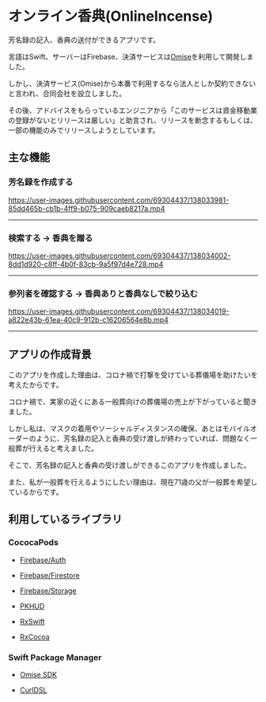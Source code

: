 # オンライン香典(OnlineIncense)
芳名録の記入、香典の送付ができるアプリです。

言語はSwift、サーバーはFirebase、決済サービスは[Omise](https://www.omise.co/)を利用して開発しました。

しかし、決済サービス(Omise)から本番で利用するなら法人としか契約できないと言われ、合同会社を設立しました。

その後、アドバイスをもらっているエンジニアから「このサービスは資金移動業の登録がないとリリースは厳しい」と助言され、リリースを断念するもしくは、一部の機能のみでリリースしようとしています。

## 主な機能

### 芳名録を作成する

https://user-images.githubusercontent.com/69304437/138033981-85dd465b-cb1b-4ff9-b075-909caeb8217a.mp4

---

### 検索する → 香典を贈る

https://user-images.githubusercontent.com/69304437/138034002-8dd1d920-c8ff-4b0f-83cb-9a5f97d4e728.mp4

---

### 参列者を確認する → 香典ありと香典なしで絞り込む

https://user-images.githubusercontent.com/69304437/138034019-a822e43b-61ea-40c9-912b-c16206564e8b.mp4

---

## アプリの作成背景
このアプリを作成した理由は、コロナ禍で打撃を受けている葬儀場を助けたいを考えたからです。

コロナ禍で、実家の近くにある一般葬向けの葬儀場の売上が下がっていると聞きました。

しかし私は、マスクの着用やソーシャルディスタンスの確保、あとはモバイルオーダーのように、芳名録の記入と香典の受け渡しが終わっていれば、問題なく一般葬が行えると考えました。

そこで、芳名録の記入と香典の受け渡しができるこのアプリを作成しました。

また、私が一般葬を行えるようにしたい理由は、現在71歳の父が一般葬を希望しているからです。

## 利用しているライブラリ

### CococaPods
- [Firebase/Auth](https://github.com/firebase/firebase-ios-sdk)

- [Firebase/Firestore](https://github.com/firebase/firebase-ios-sdk)

- [Firebase/Storage](https://github.com/firebase/firebase-ios-sdk)

- [PKHUD](https://github.com/pkluz/PKHUD)

- [RxSwift](https://github.com/ReactiveX/RxSwift)

- [RxCocoa](https://github.com/ReactiveX/RxSwift)

### Swift Package Manager

- [Omise SDK](https://github.com/omise/omise-ios.git)

- [CurlDSL](https://github.com/zonble/CurlDSL)
